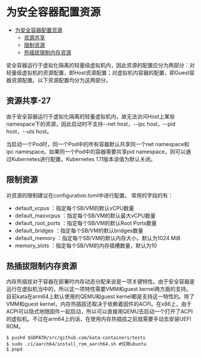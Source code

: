 # 为安全容器配置资源

- [为安全容器配置资源](#为安全容器配置资源)
    - [资源共享](#资源共享-27)
    - [限制资源](#限制资源)
    - [热插拔限制内存资源](#热插拔限制内存资源)

安全容器运行于虚拟化隔离的轻量级虚拟机内，因此资源的配置应分为两部分：对轻量级虚拟机的资源配置，即Host资源配置；对虚拟机内容器的配置，即Guest容器资源配置。以下资源配置均分为这两部分。

## 资源共享-27

由于安全容器运行于虚拟化隔离的轻量虚拟机内，故无法访问Host上某些namespace下的资源，因此启动时不支持--net host，--ipc host，--pid host，--uts host。

当启动一个Pod时，同一个Pod中的所有容器默认共享同一个net namespace和ipc namespace。如果同一个Pod中的容器需要共享pid namespace，则可以通过Kubernetes进行配置，Kubernetes 1.11版本该值为默认关闭。

## 限制资源

对资源的限制建议在configuration.toml中进行配置。
常用的字段的有：

- default_vcpus ：指定每个SB/VM的默认vCPU数量
- default_maxvcpus ：指定每个SB/VM的默认最大vCPU数量
- default_root_ports ：指定每个SB/VM的默认Root Ports数量
- default_bridges ：指定每个SB/VM的默认bridges数量
- default_memory ：指定每个SB/VM的默认内存大小，默认为1024 MiB
- memory_slots ：指定每个SB/VM的内存插槽数量，默认为10

## 热插拔限制内存资源

内存热插拔对于容器在部署时内存动态分配来说是一项关键特性。由于安全容器是运行在虚拟机当中的，所以这一项特性需要VMM和guest kernel两方面的支持。目前kata在arm64上默认使用的QEMU和guest kernel都是支持这一特性的。除了VMM和guest kernel，内存热插拔还取决于依赖着固件的ACPI。在x86上，由于ACPI可以隐式地随固件一起启动，所以可以直接用QEMU去启动一个打开了ACPI的虚拟机。不过在arm64上的话，在使用内存热插拔之前就需要手动去安装UEFI ROM。

```shell
$ pushd $GOPATH/src/github.com/kata-containers/tests
$ sudo .ci/aarch64/install_rom_aarch64.sh #仅限ubuntu
$ popd
```
